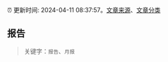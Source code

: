 :alarm_clock: 更新时间: 2024-04-11 08:37:57。[文章来源](/README.md)、[文章分类](/TAGS.md)

## 报告


> 关键字：`报告`、`月报`



